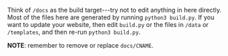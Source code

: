 Think of ```/docs``` as the build target---try not to edit anything in here directly. Most of the files here are generated by running ```python3 build.py```. If you want to update your website, then edit ```build.py``` or the files in ```/data``` or ```/templates```, and then re-run ```python3 build.py```.

**NOTE**: remember to remove or replace ```docs/CNAME```.